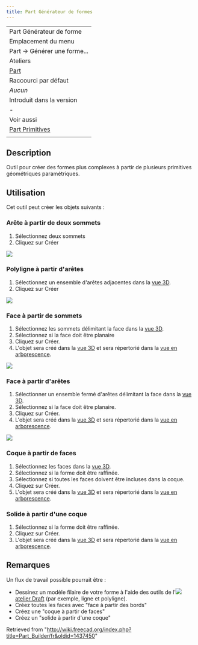 ```yaml
---
title: Part Générateur de formes
---
```

|  |
| --- |
| Part Générateur de forme |
| Emplacement du menu |
| Part → Générer une forme... |
| Ateliers |
| [Part](/Part_Workbench/fr "Part Workbench/fr") |
| Raccourci par défaut |
| *Aucun* |
| Introduit dans la version |
| - |
| Voir aussi |
| [Part Primitives](/Part_Primitives/fr "Part Primitives/fr") |
|  |

## Description

Outil pour créer des formes plus complexes à partir de plusieurs primitives géométriques paramétriques.

## Utilisation

Cet outil peut créer les objets suivants :

### Arête à partir de deux sommets

1. Sélectionnez deux sommets
2. Cliquez sur Créer

![](/images/Edge_from_verts-1.gif)

### Polyligne à partir d'arêtes

1. Sélectionnez un ensemble d'arêtes adjacentes dans la [vue 3D](/3D_view/fr "3D view/fr").
2. Cliquez sur Créer

![](/images/Wire_from_edges-1.gif)

### Face à partir de sommets

1. Sélectionnez les sommets délimitant la face dans la [vue 3D](/3D_view/fr "3D view/fr").
2. Sélectionnez si la face doit être planaire
3. Cliquez sur Créer.
4. L'objet sera créé dans la [vue 3D](/3D_view/fr "3D view/fr") et sera répertorié dans la [vue en arborescence](/Tree_view/fr "Tree view/fr").

![](/images/Face_from_verts.gif)

### Face à partir d'arêtes

1. Sélectionner un ensemble fermé d'arêtes délimitant la face dans la [vue 3D](/3D_view/fr "3D view/fr").
2. Sélectionnez si la face doit être planaire.
3. Cliquez sur Créer.
4. L'objet sera créé dans la [vue 3D](/3D_view/fr "3D view/fr") et sera répertorié dans la [vue en arborescence](/Tree_view/fr "Tree view/fr").

![](/images/Face_from_edges.gif)

### Coque à partir de faces

1. Sélectionnez les faces dans la [vue 3D](/3D_view/fr "3D view/fr").
2. Sélectionnez si la forme doit être raffinée.
3. Sélectionnez si toutes les faces doivent être incluses dans la coque.
4. Cliquez sur Créer.
5. L'objet sera créé dans la [vue 3D](/3D_view/fr "3D view/fr") et sera répertorié dans la [vue en arborescence](/Tree_view/fr "Tree view/fr").

### Solide à partir d'une coque

1. Sélectionnez si la forme doit être raffinée.
2. Cliquez sur Créer.
3. L'objet sera créé dans la [vue 3D](/3D_view/fr "3D view/fr") et sera répertorié dans la [vue en arborescence](/Tree_view/fr "Tree view/fr").

## Remarques

Un flux de travail possible pourrait être :

* Dessinez un modèle filaire de votre forme à l'aide des outils de l'![](/images/Workbench_Draft.svg) [atelier Draft](/Draft_Workbench/fr "Draft Workbench/fr") (par exemple, ligne et polyligne).
* Créez toutes les faces avec "face à partir des bords"
* Créez une "coque à partir de faces"
* Créez un "solide à partir d'une coque"

Retrieved from "<http://wiki.freecad.org/index.php?title=Part_Builder/fr&oldid=1437450>"